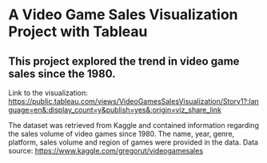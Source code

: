 # A Video Game Sales Visualization Project with Tableau
## This project explored the trend in video game sales since the 1980.

Link to the visualization: https://public.tableau.com/views/VideoGamesSalesVisualization/Story1?:language=en&:display_count=y&publish=yes&:origin=viz_share_link

The dataset was retrieved from Kaggle and contained information regarding the sales volume of video games since 1980. The name, year, genre, platform, sales volume and region of games were provided in the data. 
Data source: https://www.kaggle.com/gregorut/videogamesales
